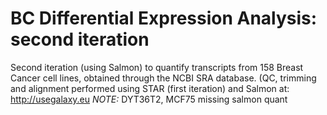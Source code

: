 # BC Differential Expression Analysis: second iteration 
Second iteration (using Salmon) to quantify transcripts from 158 Breast Cancer cell lines, obtained through the NCBI SRA database. (QC, trimming and alignment performed using STAR (first iteration) and Salmon at: http://usegalaxy.eu
*NOTE:* DYT36T2, MCF75 missing salmon quant
